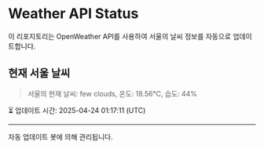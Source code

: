 
# Weather API Status

이 리포지토리는 OpenWeather API를 사용하여 서울의 날씨 정보를 자동으로 업데이트합니다.

## 현재 서울 날씨
> 서울의 현재 날씨: few clouds, 온도: 18.56°C, 습도: 44%

⏳ 업데이트 시간: 2025-04-24 01:17:11 (UTC)

---
자동 업데이트 봇에 의해 관리됩니다.
